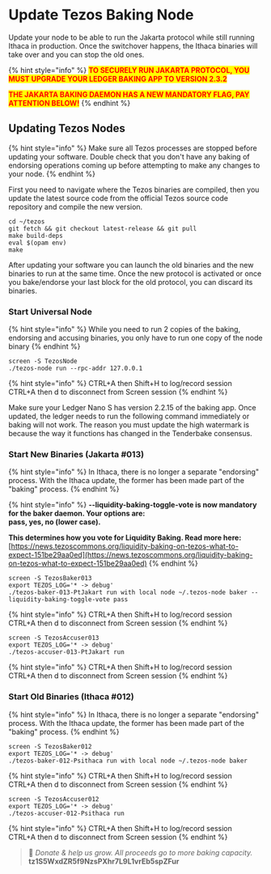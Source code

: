 # Update Tezos Baking Node

Update your node to be able to run the Jakarta protocol while still running Ithaca in production. Once the switchover happens, the Ithaca binaries will take over and you can stop the old ones.

{% hint style="info" %}
<mark style="color:red;">**TO SECURELY RUN JAKARTA PROTOCOL, YOU MUST UPGRADE YOUR LEDGER BAKING APP TO VERSION 2.3.2**</mark>

<mark style="color:red;">**THE JAKARTA BAKING DAEMON HAS A NEW MANDATORY FLAG, PAY ATTENTION BELOW!**</mark>
{% endhint %}

## Updating Tezos Nodes

{% hint style="info" %}
Make sure all Tezos processes are stopped before updating your software. Double check that you don't have any baking of endorsing operations coming up before attempting to make any changes to your node.
{% endhint %}

First you need to navigate where the Tezos binaries are compiled, then you update the latest source code from the official Tezos source code repository and compile the new version.

```
cd ~/tezos
git fetch && git checkout latest-release && git pull
make build-deps
eval $(opam env)
make
```

After updating your software you can launch the old binaries and the new binaries to run at the same time.  Once the new protocol is activated or once you bake/endorse your last block for the old protocol, you can discard its binaries.

### Start Universal Node

{% hint style="info" %}
While you need to run 2 copies of the baking, endorsing and accusing binaries, you only have to run one copy of the node binary
{% endhint %}

```
screen -S TezosNode
./tezos-node run --rpc-addr 127.0.0.1
```

{% hint style="info" %}
CTRL+A then Shift+H to log/record session\
CTRL+A then d to disconnect from Screen session
{% endhint %}

Make sure your Ledger Nano S has version 2.2.15 of the baking app. Once updated, the ledger needs to run the following command immediately or baking will not work. The reason you must update the high watermark is because the way it functions has changed in the Tenderbake consensus.

### Start New Binaries (Jakarta #013)

{% hint style="info" %}
In Ithaca, there is no longer a separate "endorsing" process. With the Ithaca update, the former has been made part of the "baking" process.
{% endhint %}

{% hint style="info" %}
**--liquidity-baking-toggle-vote is now mandatory for the baker daemon. Your options are:**\
**pass, yes, no (lower case).**&#x20;

**This determines how you vote for Liquidity Baking. Read more here:** [https://news.tezoscommons.org/liquidity-baking-on-tezos-what-to-expect-151be29aa0ed](https://news.tezoscommons.org/liquidity-baking-on-tezos-what-to-expect-151be29aa0ed)
{% endhint %}

```
screen -S TezosBaker013
export TEZOS_LOG='* -> debug'
./tezos-baker-013-PtJakart run with local node ~/.tezos-node baker --liquidity-baking-toggle-vote pass
```

{% hint style="info" %}
CTRL+A then Shift+H to log/record session\
CTRL+A then d to disconnect from Screen session
{% endhint %}

```
screen -S TezosAccuser013
export TEZOS_LOG='* -> debug'
./tezos-accuser-013-PtJakart run
```

{% hint style="info" %}
CTRL+A then Shift+H to log/record session\
CTRL+A then d to disconnect from Screen session
{% endhint %}



### Start Old Binaries (Ithaca #012)

{% hint style="info" %}
In Ithaca, there is no longer a separate "endorsing" process. With the Ithaca update, the former has been made part of the "baking" process.
{% endhint %}

```
screen -S TezosBaker012
export TEZOS_LOG='* -> debug'
./tezos-baker-012-Psithaca run with local node ~/.tezos-node baker
```

{% hint style="info" %}
CTRL+A then Shift+H to log/record session\
CTRL+A then d to disconnect from Screen session
{% endhint %}

```
screen -S TezosAccuser012
export TEZOS_LOG='* -> debug'
./tezos-accuser-012-Psithaca run
```

{% hint style="info" %}
CTRL+A then Shift+H to log/record session\
CTRL+A then d to disconnect from Screen session
{% endhint %}







> 🙏 _Donate & help us grow. All proceeds go to more baking capacity._\
> &#x20;                                                      **tz1S5WxdZR5f9NzsPXhr7L9L1vrEb5spZFur**
